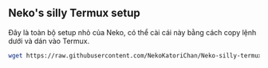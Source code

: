 ## Neko's silly Termux setup

Đây là toàn bộ setup nhỏ của Neko, có thể cài cái này bằng cách copy lệnh dưới và dán vào Termux.

```bash
wget https://raw.githubusercontent.com/NekoKatoriChan/Neko-silly-termux-setup/main/setup && bash setup



